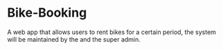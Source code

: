 # Bike-Booking
A web app that allows users to rent bikes for a certain period, the system will be maintained by the and the super admin.
